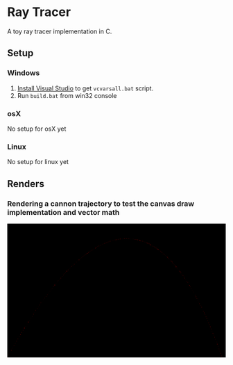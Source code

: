 # Ray Tracer

A toy ray tracer implementation in C.

## Setup

### Windows

1. [Install Visual Studio](https://visualstudio.microsoft.com/vs/) to get `vcvarsall.bat` script.
2. Run `build.bat` from win32 console

### osX

No setup for osX yet

### Linux

No setup for linux yet

## Renders

### Rendering a cannon trajectory to test the canvas draw implementation and vector math

![Render](images/cannon.png)
